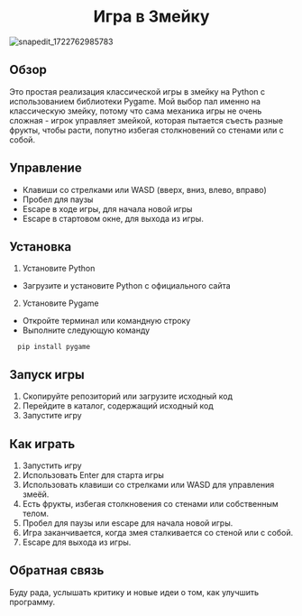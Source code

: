 <h1 align="center">Игра в Змейку</h1> 

![snapedit_1722762985783](https://github.com/user-attachments/assets/11f86a18-2cc3-4206-a399-857e1307cc31)


## Обзор
Это простая реализация классической игры в змейку на Python с использованием библиотеки Pygame. 
Мой выбор пал именно на классическую змейку, потому что сама механика игры не очень сложная - игрок управляет змейкой, которая пытается съесть разные фрукты, чтобы расти, попутно избегая столкновений со стенами или с собой. 
 

## Управление 
- Клавиши со стрелками или WASD (вверх, вниз, влево, вправо)
- Пробел для паузы
- Escape в ходе игры, для начала новой игры
- Escape в стартовом окне, для выхода из игры.

## Установка 
1. Установите Python
 - Загрузите и установите Python с официального сайта
2. Установите Pygame
 - Откройте терминал или командную строку
 - Выполните следующую команду
 ```
   pip install pygame
 ```

## Запуск игры 
1. Скопируйте репозиторий или загрузите исходный код
2. Перейдите в каталог, содержащий исходный код
3. Запустите игру 


## Как играть
1. Запустить игру
2. Использовать Enter для старта игры
3. Использовать клавиши со стрелками или WASD для управления змеёй.
4. Есть фрукты, избегая столкновения со стенами или собственным телом.
5. Пробел для паузы или escape для начала новой игры.
6. Игра заканчивается, когда змея сталкивается со стеной или с собой.
8. Escape для выхода из игры. 

## Обратная связь
Буду рада, услышать критику и новые идеи о том, как улучшить программу.




